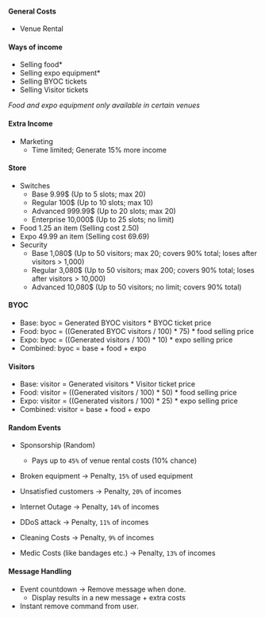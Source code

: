 #### General Costs
- Venue Rental

#### Ways of income
- Selling food*
- Selling expo equipment*
- Selling BYOC tickets
- Selling Visitor tickets

*Food and expo equipment only available in certain venues*

#### Extra Income
- Marketing
    - Time limited; Generate 15% more income

#### Store
- Switches
    - Base 9.99$ (Up to 5 slots; max 20)
    - Regular 100$ (Up to 10 slots; max 10)
    - Advanced 999.99$ (Up to 20 slots; max 20)
    - Enterprise 10,000$ (Up to 25 slots; no limit)
- Food 1.25 an item (Selling cost 2.50)
- Expo 49.99 an item (Selling cost 69.69)
- Security
    - Base 1,080$ (Up to 50 visitors; max 20; covers 90% total; loses after visitors > 1,000)
    - Regular 3,080$ (Up to 50 visitors; max 200; covers 90% total; loses after visitors > 10,000)
    - Advanced 10,080$ (Up to 50 visitors; no limit; covers 90% total)

#### BYOC
- Base: byoc = Generated BYOC visitors * BYOC ticket price
- Food: byoc = ((Generated BYOC visitors / 100) * 75) * food selling price
- Expo: byoc = ((Generated visitors / 100) * 10) * expo selling price
- Combined: byoc = base + food + expo

#### Visitors
- Base: visitor = Generated visitors * Visitor ticket price
- Food: visitor = ((Generated visitors / 100) * 50) * food selling price
- Expo: visitor = ((Generated visitors / 100) * 25) * expo selling price
- Combined: visitor = base + food + expo

#### Random Events
- Sponsorship (Random)
    - Pays up to `45%` of venue rental costs (10% chance)
- Broken equipment -> Penalty, `15%` of used equipment


- Unsatisfied customers -> Penalty, `20%` of incomes
- Internet Outage -> Penalty, `14%` of incomes
- DDoS attack -> Penalty, `11%` of incomes
- Cleaning Costs -> Penalty, `9%` of incomes
- Medic Costs (like bandages etc.) -> Penalty, `13%` of incomes

#### Message Handling
- Event countdown -> Remove message when done.
    - Display results in a new message + extra costs
- Instant remove command from user.
